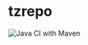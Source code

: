 # tzrepo
![Java CI with Maven](https://github.com/lezzzl/tzreo/actions/workflows/maven.yml/badge.svg)

